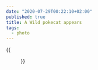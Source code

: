 ```yaml
---
date: "2020-07-29T00:22:10+02:00"
published: true
title: A Wild pokecat appears
tags:
  - photo
---
```


{{<figure alt="A Wild pokecat appears" src="/images/2020-07-29-A-Wild-pokecat-appears.jpg" width="1280">}}
